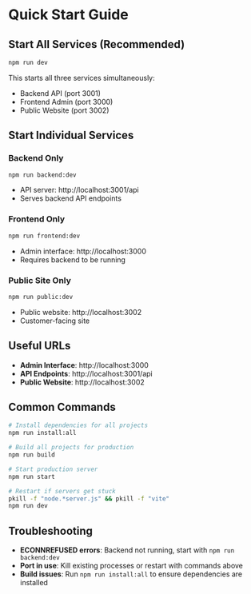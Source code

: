 # Quick Start Guide

## Start All Services (Recommended)

```bash
npm run dev
```
This starts all three services simultaneously:
- Backend API (port 3001)
- Frontend Admin (port 3000) 
- Public Website (port 3002)

## Start Individual Services

### Backend Only
```bash
npm run backend:dev
```
- API server: http://localhost:3001/api
- Serves backend API endpoints

### Frontend Only
```bash
npm run frontend:dev
```
- Admin interface: http://localhost:3000
- Requires backend to be running

### Public Site Only
```bash
npm run public:dev
```
- Public website: http://localhost:3002
- Customer-facing site

## Useful URLs

- **Admin Interface**: http://localhost:3000
- **API Endpoints**: http://localhost:3001/api
- **Public Website**: http://localhost:3002

## Common Commands

```bash
# Install dependencies for all projects
npm run install:all

# Build all projects for production
npm run build

# Start production server
npm run start

# Restart if servers get stuck
pkill -f "node.*server.js" && pkill -f "vite"
npm run dev
```

## Troubleshooting

- **ECONNREFUSED errors**: Backend not running, start with `npm run backend:dev`
- **Port in use**: Kill existing processes or restart with commands above
- **Build issues**: Run `npm run install:all` to ensure dependencies are installed